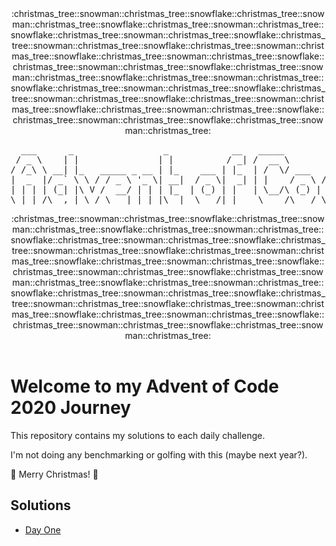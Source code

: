<div align="center">
:christmas_tree::snowman::christmas_tree::snowflake::christmas_tree::snowman::christmas_tree::snowflake::christmas_tree::snowman::christmas_tree::snowflake::christmas_tree::snowman::christmas_tree::snowflake::christmas_tree::snowman::christmas_tree::snowflake::christmas_tree::snowman::christmas_tree::snowflake::christmas_tree::snowman::christmas_tree::snowflake::christmas_tree::snowman::christmas_tree::snowflake::christmas_tree::snowman::christmas_tree::snowflake::christmas_tree::snowman::christmas_tree::snowflake::christmas_tree::snowman::christmas_tree::snowflake::christmas_tree::snowman::christmas_tree::snowflake::christmas_tree::snowman::christmas_tree::snowflake::christmas_tree::snowman::christmas_tree::snowflake::christmas_tree::snowman::christmas_tree::snowflake::christmas_tree::snowman::christmas_tree:
<pre>
  ___      _                 _            __   _____           _        _____  _____  _____  _____ 
 / _ \    | |               | |          / _| /  __ \         | |      / __  \|  _  |/ __  \|  _  |
/ /_\ \ __| |_   _____ _ __ | |_    ___ | |_  | /  \/ ___   __| | ___  `' / /'| |/' |`' / /'| |/' |
|  _  |/ _` \ \ / / _ \ '_ \| __|  / _ \|  _| | |    / _ \ / _` |/ _ \   / /  |  /| |  / /  |  /| |
| | | | (_| |\ V /  __/ | | | |_  | (_) | |   | \__/\ (_) | (_| |  __/ ./ /___\ |_/ /./ /___\ |_/ /
\_| |_/\__,_| \_/ \___|_| |_|\__|  \___/|_|    \____/\___/ \__,_|\___| \_____/ \___/ \_____/ \___/ 
</pre>
:christmas_tree::snowman::christmas_tree::snowflake::christmas_tree::snowman::christmas_tree::snowflake::christmas_tree::snowman::christmas_tree::snowflake::christmas_tree::snowman::christmas_tree::snowflake::christmas_tree::snowman::christmas_tree::snowflake::christmas_tree::snowman::christmas_tree::snowflake::christmas_tree::snowman::christmas_tree::snowflake::christmas_tree::snowman::christmas_tree::snowflake::christmas_tree::snowman::christmas_tree::snowflake::christmas_tree::snowman::christmas_tree::snowflake::christmas_tree::snowman::christmas_tree::snowflake::christmas_tree::snowman::christmas_tree::snowflake::christmas_tree::snowman::christmas_tree::snowflake::christmas_tree::snowman::christmas_tree::snowflake::christmas_tree::snowman::christmas_tree::snowflake::christmas_tree::snowman::christmas_tree:
</div>
</br>
<div>

# Welcome to my Advent of Code 2020 Journey

This repository contains my solutions to each daily challenge.

I'm not doing any benchmarking or golfing with this (maybe next year?).

:christmas_tree: Merry Christmas! :christmas_tree:

## Solutions

- [Day One](/day01)
